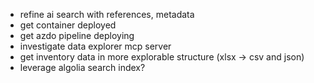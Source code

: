 - refine ai search with references, metadata
- get container deployed
- get azdo pipeline deploying
- investigate data explorer mcp server
- get inventory data in more explorable structure (xlsx -> csv and json)
- leverage algolia search index?